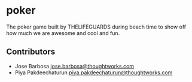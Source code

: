 # poker

The poker game built by THELIFEGUARDS during beach time to show off how much we are awesome and cool and fun.

## Contributors

- Jose Barbosa <jose.barbosa@thoughtworks.com>
- Piya Pakdeechaturun <piya.pakdeechaturun@thoughtworks.com>
